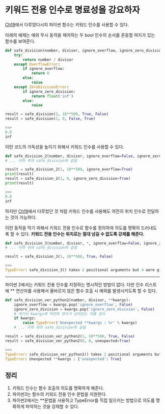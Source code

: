 # 키워드 전용 인수로 명료성을 강요하자

[Ch19](../Ch19)에서 다루었다시피 파이썬 함수는 키워드 인수를 사용할 수 있다.

아래의 예제는 예외 무시 동작을 제어하는 두 bool 인수의 순서를 혼동할 여지가 있는 함수를 보여준다.
```py
def safe_division(number, divisor, ignore_overflow, ignore_zero_division):
    try:
        return number / divisor
    except OverflowError:
        if ignore_overflow:
            return 0
        else:
            raise
    except ZeroDivisionError:
        if ignore_zero_division:
            return float('inf')
        else:
            raise

result = safe_division(1, 10**500, True, False)
result = safe_division(1, 0, False, True)

>>>
0.0
inf
```

이런 코드의 가독성을 높이기 위해서 키워드 인수를 사용할 수 있다.
```py
def safe_division_2(number, divisor, ignore_overflow=False, ignore_zero_division=False):
# ... 이하 위의 safe_division와 같음

result = safe_division_2(1, 10**500, ignore_overflow=True)
print(result)
result = safe_division_2(1, 0, ignore_zero_division=True)
print(result)

>>>
0.0
inf
```

하지만 [Ch19](../C19)에서 다루었던 것 처럼 키워드 인수를 사용해도 여전히 위치 인수로 전달하는 것이 가능하다.

이런 동작을 막기 위해서 키워드 전용 인수로 함수를 정의하여 의도를 명확히 드러내도록 할 수 있다. __키워드 전용 인수는 위치로는 절대 넘길 수 없도록 강제를 해준다.__
```py
def safe_division_3(number, divisor, *, ignore_overflow=False, ignore_zero_division=False):
# ... 이하 위의 safe_division와 같음

result = safe_division_3(1, 10**500, True, False)

>>>
TypeError: safe_division_3() takes 2 positional arguments but 4 were given
```

---

파이썬 2에서는 키워드 전용 인수를 지정하는 명시적인 방법이 없다. 다만 인수 리스트에 ** 연산자를 사용해서 올바르지 않은 함수 호출 시 예외를 발생시키도록 할 수 있다.
```py
def safe_division_ver_python2(number, divisor, **kwargs):
    ignore_overflow = kwargs.pop('ignore_overflow', False)
    ignore_zero_division = kwargs.pop('ignore_zero_division', False)
    # 여기서 kwargs에 여전히 변수가 남아있는 지를 검사
    if kwargs:
        raise TypeError('Unexpected **kwargs : %r' % kwargs)
    # ... 이하 위의 safe_division와 같음

result = safe_division_ver_python2(1, 10**500, True, False)
result = safe_division_ver_python2(0, 0, unexpected=True)

>>>
TypeError: safe_division_ver_python2() takes 2 positional arguments but 4 were given
TypeError: Unexpected **kwargs : {'unexpected': True}
```

## 정리
1. 키워드 인수는 함수 호출의 의도를 명확하게 해준다.
2. 파이썬3는 함수의 키워드 전용 인수 문법을 지원한다.
3. 파이썬2에서는 **문법을 사용하고 TypeError를 직접 일으키는 방법으로 의도를 명확하게 파악하는 것을 강제할 수 있다.